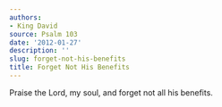 ```yaml
---
authors:
- King David
source: Psalm 103
date: '2012-01-27'
description: ''
slug: forget-not-his-benefits
title: Forget Not His Benefits
---
```

Praise the Lord, my soul,
and forget not all his benefits.




